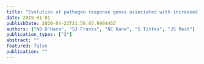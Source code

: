```yaml
---
title: "Evolution of pathogen response genes associated with increased disease susceptibility during adaptation to an extreme drought in a Brassica rapa plant population"
date: 2019-01-01
publishDate: 2020-04-23T21:56:05.990446Z
authors: ["NB O'Hara", "SJ Franks", "NC Kane", "S Tittes", "JS Rest"]
publication_types: ["2"]
abstract: ""
featured: false
publication: ""
---
```


